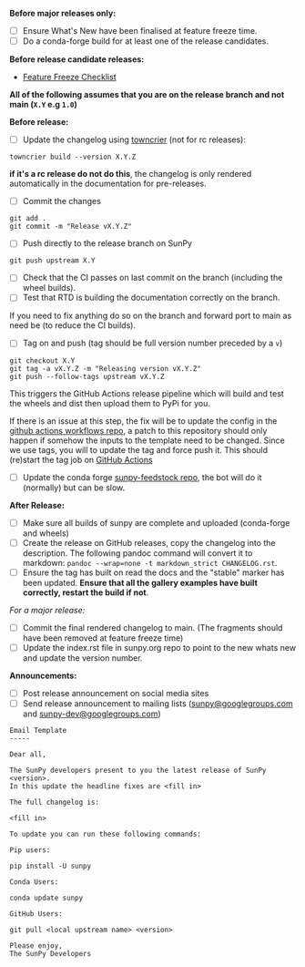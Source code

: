 **Before major releases only:**

- [ ] Ensure What's New have been finalised at feature freeze time.
- [ ] Do a conda-forge build for at least one of the release candidates.

**Before release candidate releases:**

- [Feature Freeze Checklist](https://github.com/sunpy/sunpy/wiki/Home%3A-Feature-Freeze-Checklist)

**All of the following assumes that you are on the release branch and not main (`X.Y` e.g `1.0`)**

**Before release:**

- [ ] Update the changelog using [towncrier](https://pypi.org/project/towncrier/) (not for rc releases):

```
towncrier build --version X.Y.Z
```

**if it's a rc release do not do this**, the changelog is only rendered automatically in the documentation for pre-releases.

- [ ] Commit the changes

```
git add .
git commit -m "Release vX.Y.Z"
```

- [ ] Push directly to the release branch on SunPy

```
git push upstream X.Y
```

- [ ] Check that the CI passes on last commit on the branch (including the wheel builds).
- [ ] Test that RTD is building the documentation correctly on the branch.

If you need to fix anything do so on the branch and forward port to main as need be (to reduce the CI builds).

- [ ] Tag on and push (tag should be full version number preceded by a `v`)

```
git checkout X.Y
git tag -a vX.Y.Z -m "Releasing version vX.Y.Z"
git push --follow-tags upstream vX.Y.Z
```

This triggers the GitHub Actions release pipeline which will build and test the wheels and dist then upload them to PyPi for you.

If there is an issue at this step, the fix will be to update the config in the [github actions workflows repo](https://github.com/OpenAstronomy/github-actions-workflows), a patch to this repository should only happen if somehow the inputs to the template need to be changed.
Since we use tags, you will to update the tag and force push it.
This should (re)start the tag job on [GitHub Actions](https://github.com/sunpy/sunpy/actions)

- [ ] Update the conda forge [sunpy-feedstock repo](https://github.com/conda-forge/sunpy-feedstock), the bot will do it (normally) but can be slow.

**After Release:**

- [ ] Make sure all builds of sunpy are complete and uploaded (conda-forge and wheels)
- [ ] Create the release on GitHub releases, copy the changelog into the description. The following pandoc command will convert it to markdown: `pandoc --wrap=none -t markdown_strict CHANGELOG.rst`.
- [ ] Ensure the tag has built on read the docs and the "stable" marker has been updated. **Ensure that all the gallery examples have built correctly, restart the build if not**.

*For a major release:*

- [ ] Commit the final rendered changelog to main. (The fragments should have been removed at feature freeze time)
- [ ] Update the index.rst file in sunpy.org repo to point to the new whats new and update the version number.

**Announcements:**

- [ ] Post release announcement on social media sites
- [ ] Send release announcement to mailing lists (sunpy@googlegroups.com and sunpy-dev@googlegroups.com)

```
Email Template
-----

Dear all,

The SunPy developers present to you the latest release of SunPy <version>.
In this update the headline fixes are <fill in>

The full changelog is:

<fill in>

To update you can run these following commands:

Pip users:

pip install -U sunpy

Conda Users:

conda update sunpy

GitHub Users:

git pull <local upstream name> <version>

Please enjoy,
The SunPy Developers
```
